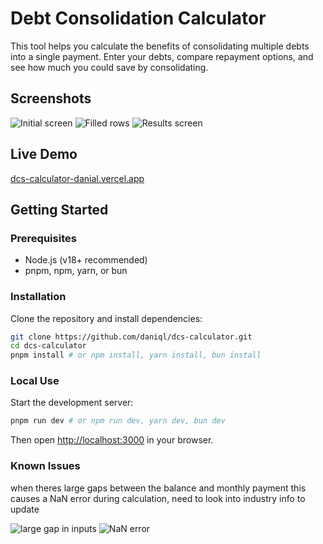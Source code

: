 # Debt Consolidation Calculator

This tool helps you calculate the benefits of consolidating multiple debts into a single payment. Enter your debts, compare repayment options, and see how much you could save by consolidating.

## Screenshots

![Initial screen](public/screenshots/Screenshot%202025-09-12%20at%2010.51.52%E2%80%AFpm.png)
![Filled rows](public/screenshots/Screenshot%202025-09-12%20at%2010.51.18%E2%80%AFpm.png)
![Results screen](public/screenshots/Screenshot%202025-09-12%20at%2010.49.38%E2%80%AFpm.png)

## Live Demo

[dcs-calculator-danial.vercel.app](https://dcs-calculator-danial.vercel.app/)

## Getting Started

### Prerequisites

- Node.js (v18+ recommended)
- pnpm, npm, yarn, or bun

### Installation

Clone the repository and install dependencies:

```bash
git clone https://github.com/daniql/dcs-calculator.git
cd dcs-calculator
pnpm install # or npm install, yarn install, bun install
```

### Local Use

Start the development server:

```bash
pnpm run dev # or npm run dev, yarn dev, bun dev
```

Then open [http://localhost:3000](http://localhost:3000) in your browser.

### Known Issues

when theres large gaps between the balance and monthly payment this causes a NaN error during calculation, need to look into industry info to update

![large gap in inputs](public/screenshots/Screenshot%202025-09-12%20at%2010.56.56%E2%80%AFpm.png)
![NaN error](public/screenshots/Screenshot%202025-09-12%20at%2010.56.49%E2%80%AFpm.png)
